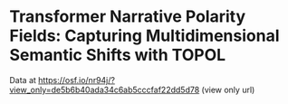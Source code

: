 # Transformer Narrative Polarity Fields: Capturing Multidimensional Semantic Shifts with TOPOL

Data at https://osf.io/nr94j/?view_only=de5b6b40ada34c6ab5cccfaf22dd5d78 (view only url)
